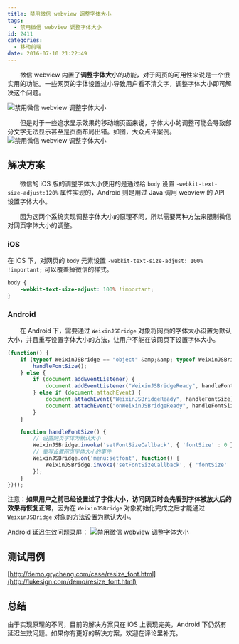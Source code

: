 ```yaml
---
title: 禁用微信 webview 调整字体大小
tags:
  - 禁用微信 webview 调整字体大小
id: 2411
categories:
  - 移动前端
date: 2016-07-10 21:22:49
---
```


&emsp;&emsp;微信 webview 内置了**调整字体大小**的功能，对于网页的可用性来说是一个很实用的功能。一些网页的字体设置过小导致用户看不清文字，调整字体大小即可解决这个问题。

![禁用微信 webview 调整字体大小](http://www.npm8.com/wp-content/uploads/2016/07/a-660x264.png)

&emsp;&emsp;但是对于一些追求显示效果的移动端页面来说，字体大小的调整可能会导致部分文字无法显示甚至是页面布局出错。如图，大众点评案例。![禁用微信 webview 调整字体大小](http://www.npm8.com/wp-content/uploads/2016/07/b-660x587.png)

## 解决方案

&emsp;&emsp;微信的 iOS 版的调整字体大小使用的是通过给 `body` 设置 `-webkit-text-size-adjust:120%` 属性实现的，Android 则是用过 Java 调用 webview 的 API 设置字体大小。

&emsp;&emsp;因为这两个系统实现调整字体大小的原理不同，所以需要两种方法来限制微信对网页字体大小的调整。

### iOS

在 iOS 下，对网页的 `body` 元素设置 `-webkit-text-size-adjust: 100% !important;` 可以覆盖掉微信的样式。
```css
body {
    -webkit-text-size-adjust: 100% !important;
}
```

### Android

&emsp;&emsp;在 Android 下，需要通过 `WeixinJSBridge` 对象将网页的字体大小设置为默认大小，并且重写设置字体大小的方法，让用户不能在该网页下设置字体大小。
```javascript
(function() {
    if (typeof WeixinJSBridge == "object" &amp;&amp; typeof WeixinJSBridge.invoke == "function") {
        handleFontSize();
    } else {
        if (document.addEventListener) {
            document.addEventListener("WeixinJSBridgeReady", handleFontSize, false);
        } else if (document.attachEvent) {
            document.attachEvent("WeixinJSBridgeReady", handleFontSize);
            document.attachEvent("onWeixinJSBridgeReady", handleFontSize);
        }
    }

    function handleFontSize() {
        // 设置网页字体为默认大小
        WeixinJSBridge.invoke('setFontSizeCallback', { 'fontSize' : 0 });
        // 重写设置网页字体大小的事件
        WeixinJSBridge.on('menu:setfont', function() {
            WeixinJSBridge.invoke('setFontSizeCallback', { 'fontSize' : 0 });
        });
    }
})();
```
注意：**如果用户之前已经设置过了字体大小，访问网页时会先看到字体被放大后的效果再恢复正常**，因为在 `WeixinJSBridge` 对象初始化完成之后才能通过 `WeixinJSBridge` 对象的方法设置为默认大小。

Android 延迟生效问题录屏：
![禁用微信 webview 调整字体大小](http://www.npm8.com/wp-content/uploads/2016/07/c.gif)

## 测试用例

[http://demo.grycheng.com/case/resize_font.html](http://lukesign.com/demo/resize_font.html)

## 总结

由于实现原理的不同，目前的解决方案只在 iOS 上表现完美，Android 下仍然有延迟生效问题。如果你有更好的解决方案，欢迎在评论里补充。